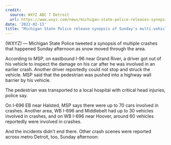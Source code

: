 ```yaml
---
credit:
  source: WXYZ ABC 7 Detroit
  url: https://www.wxyz.com/news/michigan-state-police-releases-synopsis-of-sundays-car-pile-up
date: '2022-02-13'
title: "Michigan State Police release synopsis of Sunday's multi-vehicle crashes"
---
```

(WXYZ) — Michigan State Police tweeted a synopsis of multiple crashes that happened Sunday afternoon as snow moved through the area.

According to MSP, on eastbound I-96 near Grand River, a driver got out of his vehicle to inspect the damage on his car after he was involved in an earlier crash. Another driver reportedly could not stop and struck the vehicle. MSP said that the pedestrian was pushed into a highway wall barrier by his vehicle.

The pedestrian was transported to a local hospital with critical head injuries, police say.

On I-696 EB near Halsted, MSP says there were up to 70 cars involved in crashes. Another area, WB I-696 and Middlebelt had up to 30 vehicles involved in crashes, and on WB I-696 near Hoover, around 60 vehicles reportedly were involved in crashes.

And the incidents didn't end there. Other crash scenes were reported across metro Detroit, too, Sunday afternoon:


